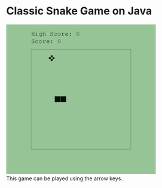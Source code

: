 # Classic Snake Game on Java
<div align="left">
  <a href="https://www.youtube.com/watch?v=5yLzZikS15k" target="_blank">
    <img src="Snake_Demo.gif"  width="400" alt="Program Demo">
  </a>
</div>
This game can be played using the arrow keys.
